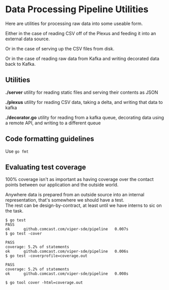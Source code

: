 # Data Processing Pipeline Utilities

Here are utilities for processing raw data into some useable form.

Either in the case of reading CSV off of the Plexus and feeding it into
an external data source.

Or in the case of serving up the CSV files from disk.

Or in the case of reading raw data from Kafka and writing decorated data back
to Kafka.


## Utilities

**./server**
utility for reading static files and serving their contents as JSON

**./plexus**
utility for reading CSV data, taking a delta, and writing that data to kafka

**./decorator.go**
utility for reading from a kafka queue, decorating data using a remote API, and writing to a different queue

## Code formatting guidelines

Use `go fmt`


## Evaluating test coverage

100% coverage isn't as important as having coverage over the contact points between our application and the outside world.  

Anywhere data is prepared from an outside source into an internal representation, that's somewhere we should have a test.  
The rest can be design-by-contract, at least until we have interns to sic on the task.

```
$ go test
PASS
ok      github.comcast.com/viper-sde/pipeline   0.007s
$ go test -cover

PASS
coverage: 5.2% of statements
ok      github.comcast.com/viper-sde/pipeline   0.006s
$ go test -coverprofile=coverage.out

PASS
coverage: 5.2% of statements
ok      github.comcast.com/viper-sde/pipeline   0.008s

$ go tool cover -html=coverage.out
```


